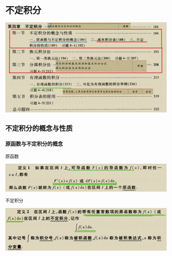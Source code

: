 # 不定积分

![20220323213632](https://raw.githubusercontent.com/Logible/Image/main/note_image/20220323213632.png)

## 不定积分的概念与性质

### 原函数与不定积分的概念

原函数

![20220323220546](https://raw.githubusercontent.com/Logible/Image/main/note_image/20220323220546.png)

不定积分

![20220323221934](https://raw.githubusercontent.com/Logible/Image/main/note_image/20220323221934.png)

